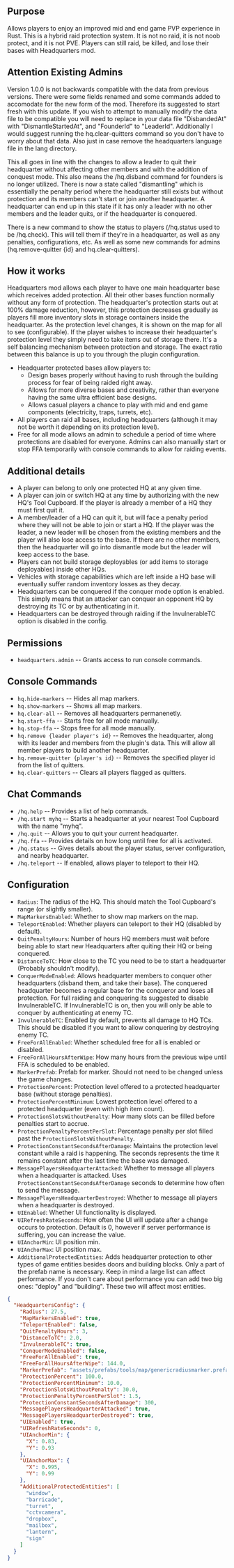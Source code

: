 ## Purpose

Allows players to enjoy an improved mid and end game PVP experience in Rust.  This is a hybrid raid protection system.  It is not no raid, it is not noob protect, and it is not PVE.  Players can still raid, be killed, and lose their bases with Headquarters mod.

## Attention Existing Admins
Version 1.0.0 is not backwards compatible with the data from previous versions.  There were some fields renamed and some commands added to accomodate for the new form of the mod.  Therefore its suggested to start fresh with this update.  If you wish to attempt to manually modify the data file to be compatible you will need to replace in your data file "DisbandedAt" with "DismantleStartedAt", and "FounderId" to "LeaderId".  Additionally I would suggest running the hq.clear-quitters command so you don't have to worry about that data.  Also just in case remove the headquarters language file in the lang directory.

This all goes in line with the changes to allow a leader to quit their headquarter without affecting other members and with the addition of conquest mode.  This also means the /hq.disband command for founders is no longer utilized.  There is now a state called "dismantling" which is essentially the penalty period where the headquarter still exists but without protection and its members can't start or join another headquarter.  A headquarter can end up in this state if it has only a leader with no other members and the leader quits, or if the headquarter is conquered.

There is a new command to show the status to players (/hq.status used to be /hq.check).  This will tell them if they're in a headquarter, as well as any penalties, configurations, etc.  As well as some new commands for admins (hq.remove-quitter {id} and hq.clear-quitters).

## How it works

Headquarters mod allows each player to have one main headquarter base which receives added protection.  All their other bases function normally without any form of protection. The headquarter's protection starts out at 100% damage reduction, however, this protection decreases gradually as players fill more inventory slots in storage containers inside the headquarter.  As the protection level changes, it is shown on the map for all to see (configurable).  If the player wishes to increase their headquarter's protection level they simply need to take items out of storage there.  It's a self balancing mechanism between protection and storage.  The exact ratio between this balance is up to you through the plugin configuration.

* Headquarter protected bases allow players to:
  * Design bases properly without having to rush through the building process for fear of being raided right away.
  * Allows for more diverse bases and creativity, rather than everyone having the same ultra efficient base designs.
  * Allows casual players a chance to play with mid and end game components (electricity, traps, turrets, etc).
* All players can raid all bases, including headquarters (although it may not be worth it depending on its protection level).
* Free for all mode allows an admin to schedule a period of time where protections are disabled for everyone.  Admins can also manually start or stop FFA temporarily with console commands to allow for raiding events.

## Additional details

* A player can belong to only one protected HQ at any given time.
* A player can join or switch HQ at any time by authorizing with the new HQ's Tool Cupboard.  If the player is already a member of a HQ they must first quit it.
* A member/leader of a HQ can quit it, but will face a penalty period where they will not be able to join or start a HQ.  If the player was the leader, a new leader will be chosen from the existing members and the player will also lose access to the base.  If there are no other members, then the headquarter will go into dismantle mode but the leader will keep access to the base.
* Players can not build storage deployables (or add items to storage deployables) inside other HQs.
* Vehicles with storage capabilities which are left inside a HQ base will eventually suffer random inventory losses as they decay.
* Headquarters can be conquered if the conquer mode option is enabled.  This simply means that an attacker can conquer an opponent HQ by destroying its TC or by authenticating in it.  
* Headquarters can be destroyed through raiding if the InvulnerableTC option is disabled in the config. 

## Permissions

* `headquarters.admin`  -- Grants access to run console commands.

## Console Commands

* `hq.hide-markers` -- Hides all map markers.
* `hq.show-markers` -- Shows all map markers.
* `hq.clear-all` -- Removes all headquarters permanenetly.
* `hq.start-ffa` -- Starts free for all mode manually.
* `hq.stop-ffa` -- Stops free for all mode manually.
* `hq.remove {leader player's id}` -- Removes the headquarter, along with its leader and members from the plugin's data.  This will allow all member players to build another headquarter.
* `hq.remove-quitter {player's id}` -- Removes the specified player id from the list of quitters.
* `hq.clear-quitters` -- Clears all players flagged as quitters.

## Chat Commands

* `/hq.help` -- Provides a list of help commands.
* `/hq.start myhq` -- Starts a headquarter at your nearest Tool Cupboard with the name "myhq".
* `/hq.quit` -- Allows you to quit your current headquarter.
* `/hq.ffa` -- Provides details on how long until free for all is activated.
* `/hq.status` -- Gives details about the player status, server configuration, and nearby headquarter.
* `/hq.teleport` -- If enabled, allows player to teleport to their HQ.

## Configuration

- `Radius`: The radius of the HQ. This should match the Tool Cupboard's range (or slightly smaller).
- `MapMarkersEnabled`: Whether to show map markers on the map.
- `TeleportEnabled`: Whether players can teleport to their HQ (disabled by default).
- `QuitPenaltyHours`: Number of hours HQ members must wait before being able to start new Headquarters after quiting their HQ or being conquered.
- `DistanceToTC`: How close to the TC you need to be to start a headquarter (Probably shouldn't modify).
- `ConquerModeEnabled`: Allows headquarter members to conquer other headquarters (disband them, and take their base).  The conquered headquarter becomes a regular base for the conqueror and loses all protection.  For full raiding and conquering its suggested to disable InvulnerableTC.  If InvulnerableTC is on, then you will only be able to conquer by authenticating at enemy TC.
- `InvulnerableTC`: Enabled by default, prevents all damage to HQ TCs.  This should be disabled if you want to allow conquering by destroying enemy TC.
- `FreeForAllEnabled`: Whether scheduled free for all is enabled or disabled.
- `FreeForAllHoursAfterWipe`: How many hours from the previous wipe until FFA is scheduled to be enabled.
- `MarkerPrefab`: Prefab for marker.  Should not need to be changed unless the game changes.
- `ProtectionPercent`: Protection level offered to a protected headquarter base (without storage penalties).
- `ProtectionPercentMinimum`: Lowest protection level offered to a protected headquarter (even with high item count).
- `ProtectionSlotsWithoutPenalty`: How many slots can be filled before penalties start to accrue.
- `ProtectionPenaltyPercentPerSlot`: Percentage penalty per slot filled past the `ProtectionSlotsWithoutPenalty`.
- `ProtectionConstantSecondsAfterDamage`: Maintains the protection level constant while a raid is happening.  The seconds represents the time it remains constant after the last time the base was damaged.
- `MessagePlayersHeadquarterAttacked`: Whether to message all players when a headquarter is attacked.  Uses `ProtectionConstantSecondsAfterDamage` seconds to determine how often to send the message.
- `MessagePlayersHeadquarterDestroyed`: Whether to message all players when a headquarter is destroyed.
- `UIEnabled`: Whether UI functionality is displayed.
- `UIRefreshRateSeconds`: How often the UI will update after a change occurs to protection.  Default is 0, however if server performance is suffering, you can increase the value.
- `UIAnchorMin`: UI position min.
- `UIAnchorMax`: UI position max.
- `AdditionalProtectedEntities`: Adds headquarter protection to other types of game entities besides doors and building blocks.  Only a part of the prefab name is necessary.  Keep in mind a large list can affect performance.  If you don't care about performance you can add two big ones: "deploy" and "building".  These two will affect most entities.
```json
{
  "HeadquartersConfig": {
    "Radius": 27.5,
    "MapMarkersEnabled": true,
    "TeleportEnabled": false,
    "QuitPenaltyHours": 3,
    "DistanceToTC": 2.0,
    "InvulnerableTC": true,
    "ConquerModeEnabled": false,
    "FreeForAllEnabled": true,
    "FreeForAllHoursAfterWipe": 144.0,
    "MarkerPrefab": "assets/prefabs/tools/map/genericradiusmarker.prefab",
    "ProtectionPercent": 100.0,
    "ProtectionPercentMinimum": 10.0,
    "ProtectionSlotsWithoutPenalty": 30.0,
    "ProtectionPenaltyPercentPerSlot": 1.5,
    "ProtectionConstantSecondsAfterDamage": 300,
    "MessagePlayersHeadquarterAttacked": true,
    "MessagePlayersHeadquarterDestroyed": true,
    "UIEnabled": true,
    "UIRefreshRateSeconds": 0,
    "UIAnchorMin": {
      "X": 0.83,
      "Y": 0.93
    },
    "UIAnchorMax": {
      "X": 0.995,
      "Y": 0.99
    },
    "AdditionalProtectedEntities": [
      "window",
      "barricade",
      "turret",
      "cctvcamera",
      "dropbox",
      "mailbox",
      "lantern",
      "sign"
    ]
  }
}
```